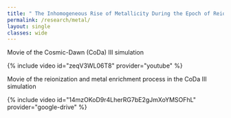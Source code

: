 ```yaml
---
title: " The Inhomogeneous Rise of Metallicity During the Epoch of Reionization"
permalink: /research/metal/
layout: single
classes: wide
---
```


Movie of the Cosmic-Dawn (CoDa) III simulation

{% include video id="zeqV3WL06T8" provider="youtube" %}


Movie of the reionization and metal enrichment process in the CoDa III simulation

{% include video id="14mzOKoD9r4LherRG7bE2gJmXoYMSOFhL" provider="google-drive" %}
